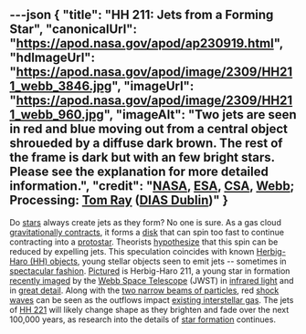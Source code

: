 ---json
{
  "title": "HH 211: Jets from a Forming Star",
  "canonicalUrl": "https://apod.nasa.gov/apod/ap230919.html",
  "hdImageUrl": "https://apod.nasa.gov/apod/image/2309/HH211_webb_3846.jpg",
  "imageUrl": "https://apod.nasa.gov/apod/image/2309/HH211_webb_960.jpg",
  "imageAlt": "Two jets are seen in red and blue moving out from a central object shroueded by a diffuse dark brown. The rest of the frame is dark but with an few bright stars. Please see the explanation for more detailed information.",
  "credit": "[NASA](https://www.nasa.gov/), [ESA](https://www.esa.int/), [CSA](https://www.asc-csa.gc.ca/eng/), [Webb](https://webb.nasa.gov/); Processing: [Tom Ray](https://www.dias.ie/2019/12/06/professor-tom-ray/) ([DIAS Dublin](https://www.dias.ie/))"
}
---

Do [stars](https://science.nasa.gov/astrophysics/focus-areas/how-do-stars-form-and-evolve) always create jets as they form? No one is sure. As a gas cloud [gravitationally contracts](https://en.wikipedia.org/wiki/Star_formation#Cloud_collapse), it forms a [disk](https://apod.nasa.gov/apod/ap991219.html) that can spin too fast to continue contracting into a [protostar](https://en.wikipedia.org/wiki/Protostar). Theorists [hypothesize](https://ui.adsabs.harvard.edu/abs/2016ApJ...816...32J/abstract) that this spin can be reduced by expelling jets. This speculation coincides with known [Herbig-Haro (HH) objects](https://en.wikipedia.org/wiki/Herbig%E2%80%93Haro_object), young stellar objects seen to emit jets -- sometimes in [spectacular fashion](https://apod.nasa.gov/apod/ap180311.html). [Pictured](https://webbtelescope.org/contents/media/images/2023/141/01H9NWH9JEBFPKVD3M1RRTGGQJ) is Herbig-Haro 211, a young star in formation [recently imaged](https://webbtelescope.org/contents/news-releases/2023/news-2023-141) by the [Webb Space Telescope](https://webbtelescope.org/) (JWST) in [infrared light](https://science.nasa.gov/ems/07_infraredwaves) and in [great detail](https://i0.hippopx.com/photos/807/839/788/cat-pet-cat-cat-maine-coon-cat-preview.jpg). Along with the [two narrow beams of particles](https://apod.nasa.gov/apod/ap200525.html), red [shock waves](https://apod.nasa.gov/apod/ap200202.html) can be seen as the outflows impact [existing interstellar gas](https://apod.nasa.gov/apod/ap100829.html). The jets of [HH 221](https://iaaa.org/herbig-haro-hh-211/) will likely change shape as they brighten and fade over the next 100,000 years, as research into the details of [star formation](https://hubblesite.org/science/stars-and-nebulas) continues.
